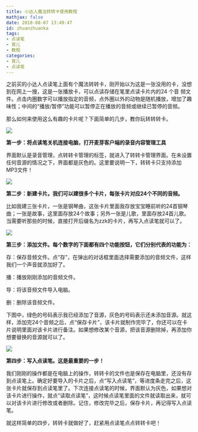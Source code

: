 ```yaml
---
title: 小达人魔法转转卡使用教程
mathjax: false
date: 2018-08-07 13:49:47
id: zhuanzhuanka
tags:
- 点读笔
- 育儿
- 教程
categories:
- 育儿
- 点读笔
---
```


之前买的小达人点读笔上面有个魔法转转卡，刚开始以为这是一张没用的卡，没想到在网上一搜，这是一张播放卡，可以点读存储在笔里点读卡片内的24 个音 频文件。点击内圈数字可以播放指定的音频，点外圈以外的动物是随机播放，增加了趣味性；中间的“播放/暂停”功能可以暂停正在播放的音频或继续已暂停的音频。

<!---more--->

那么如何来使用这么有趣的卡片呢？下面简单的几步，教你玩转转转卡。

![](http://img.shihuidaren.cn/baby/a6332242e815f7926c528b74599ef909.jpg)

**第一步：将点读笔关机连接电脑，打开麦芽客户端的录音内容管理工具**

界面默认是录音管理，点转转卡管理的标签，就进入了转转卡管理界面。在未设置任何音源的情况之下，界面都是灰色的。这里要说明一下，转转卡只支持添加MP3文件！

![](http://img.shihuidaren.cn/baby/025cbde81444d5dd03005f3d592c0cb0.jpg)

**第二步：新建卡片。我们可以建很多个卡片，每张卡片对应24个不同的音频。**

比如我建三张卡片，一张是钢琴曲，这张卡片里面我存放宝宝睡前听的24首钢琴曲；一张是故事，这里面存放24个故事；另外一张是儿歌，里面存放24首儿歌。当需要听那些的时候，直接打开后缀名为zzk的卡片，再写入点读笔就可以了。

![](http://img.shihuidaren.cn/baby/8c44e5ec5e2160f7e4476da62ed74633.jpg)

**第三步：添加文件。每个数字的下面都有四个功能按钮，它们分别代表的功能为：**

存：保存音频文件。点“存”，在弹出的对话框里面选择需要添加的音频文件，这样我们一个声音就添加好了。

播：播放刚刚添加的音频文件。

导：将该音频文件导入电脑。

删：删除该音频文件。

下图中，绿色的号码表示我已经添加了音源，灰色的号码表示还未添加音源。就这样，添加完24个音频之后，点“保存卡片”，该卡片就制作完毕了，你还可以在卡片说明里面对该卡片进行备注。如果想修改某个音源，把该音源删除掉，再添加你想要替换的音源就可以了。

![](http://img.shihuidaren.cn/baby/4571de884bc8bc7fcd4d1a31b5452a51.jpg)

**第四步：写入点读笔。这是最重要的一步！**

我们刚刚的操作都是在电脑上的操作，转转卡的文件也是保存在电脑里，还没有存到点读笔上。确定好要导入的卡片之后，点“写入点读笔”，等进度条走完之后，这张卡片就保存到点读笔里了。下次连接点读笔的时候，界面默认为灰色，如果想对该卡片进行操作，就点“读取点读笔”，这时候点读笔里面的文件就读取出来，就可以对该卡片进行修改或者删除。记住，修改完毕之后，保存卡片，再记得写入点读笔。

就这样简单的四步，转转卡就做好了，赶紧用点读笔点点转转卡吧！
